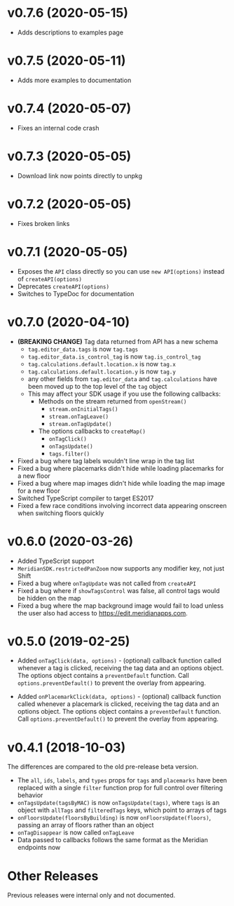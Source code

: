 # v0.7.6 (2020-05-15)

- Adds descriptions to examples page

# v0.7.5 (2020-05-11)

- Adds more examples to documentation

# v0.7.4 (2020-05-07)

- Fixes an internal code crash

# v0.7.3 (2020-05-05)

- Download link now points directly to unpkg

# v0.7.2 (2020-05-05)

- Fixes broken links

# v0.7.1 (2020-05-05)

- Exposes the `API` class directly so you can use `new API(options)` instead of `createAPI(options)`
- Deprecates `createAPI(options)`
- Switches to TypeDoc for documentation

# v0.7.0 (2020-04-10)

- **(BREAKING CHANGE)** Tag data returned from API has a new schema
  - `tag.editor_data.tags` is now `tag.tags`
  - `tag.editor_data.is_control_tag` is now `tag.is_control_tag`
  - `tag.calculations.default.location.x` is now `tag.x`
  - `tag.calculations.default.location.y` is now `tag.y`
  - any other fields from `tag.editor_data` and `tag.calculations` have been
    moved up to the top level of the `tag` object
  - This may affect your SDK usage if you use the following callbacks:
    - Methods on the stream returned from `openStream()`
      - `stream.onInitialTags()`
      - `stream.onTagLeave()`
      - `stream.onTagUpdate()`
    - The options callbacks to `createMap()`
      - `onTagClick()`
      - `onTagsUpdate()`
      - `tags.filter()`
- Fixed a bug where tag labels wouldn't line wrap in the tag list
- Fixed a bug where placemarks didn't hide while loading placemarks for a new
  floor
- Fixed a bug where map images didn't hide while loading the map image for a new
  floor
- Switched TypeScript compiler to target ES2017
- Fixed a few race conditions involving incorrect data appearing onscreen when
  switching floors quickly

# v0.6.0 (2020-03-26)

- Added TypeScript support
- `MeridianSDK.restrictedPanZoom` now supports any modifier key, not just Shift
- Fixed a bug where `onTagUpdate` was not called from `createAPI`
- Fixed a bug where if `showTagsControl` was false, all control tags would be
  hidden on the map
- Fixed a bug where the map background image would fail to load unless the user
  also had access to <https://edit.meridianapps.com>.

# v0.5.0 (2019-02-25)

- Added `onTagClick(data, options)` - (optional) callback function called
  whenever a tag is clicked, receiving the tag data and an options object. The
  options object contains a `preventDefault` function. Call
  `options.preventDefault()` to prevent the overlay from appearing.

- Added `onPlacemarkClick(data, options)` - (optional) callback function called
  whenever a placemark is clicked, receiving the tag data and an options object.
  The options object contains a `preventDefault` function. Call
  `options.preventDefault()` to prevent the overlay from appearing.

# v0.4.1 (2018-10-03)

The differences are compared to the old pre-release beta version.

- The `all`, `ids`, `labels`, and `types` props for `tags` and `placemarks` have
  been replaced with a single `filter` function prop for full control over
  filtering behavior
- `onTagsUpdate(tagsByMAC)` is now `onTagsUpdate(tags)`, where `tags` is an
  object with `allTags` and `filteredTags` keys, which point to arrays of tags
- `onFloorsUpdate(floorsByBuilding)` is now `onFloorsUpdate(floors)`, passing an
  array of floors rather than an object
- `onTagDisappear` is now called `onTagLeave`
- Data passed to callbacks follows the same format as the Meridian endpoints now

# Other Releases

Previous releases were internal only and not documented.
